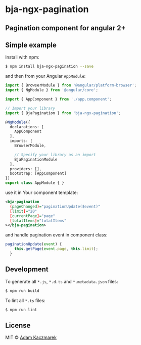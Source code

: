 # bja-ngx-pagination

## Pagination component for angular 2+
## Simple example

Install with npm:
```bash
$ npm install bja-ngx-pagination --save
```

and then from your Angular `AppModule`:

```typescript
import { BrowserModule } from '@angular/platform-browser';
import { NgModule } from '@angular/core';

import { AppComponent } from './app.component';

// Import your library
import { BjaPagination } from 'bja-ngx-pagination';

@NgModule({
  declarations: [
    AppComponent
  ],
  imports: [
    BrowserModule,

    // Specify your library as an import
    BjaPaginationModule
  ],
  providers: [],
  bootstrap: [AppComponent]
})
export class AppModule { }
```

use it in Your component template:

```xml
<bja-pagination
  (pageChanged)="paginationUpdate($event)"
  [limit]="20"
  [currentPage]="page"
  [totalItems]="totalItems"
></bja-pagination>
```

 and handle pagination event in component class:
```typescript
paginationUpdate(event) {
    this.getPage(event.page, this.limit);
  }
```
## Development

To generate all `*.js`, `*.d.ts` and `*.metadata.json` files:

```bash
$ npm run build
```

To lint all `*.ts` files:

```bash
$ npm run lint
```

## License

MIT © [Adam Kaczmarek](mailto:bja1011@gmail.com)

